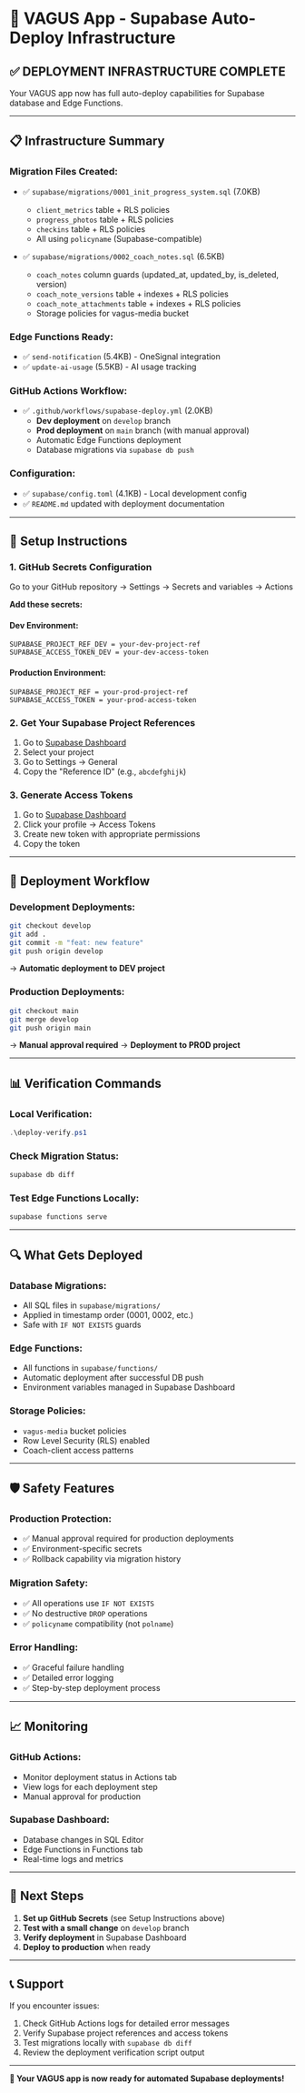 # 🚀 VAGUS App - Supabase Auto-Deploy Infrastructure

## ✅ **DEPLOYMENT INFRASTRUCTURE COMPLETE**

Your VAGUS app now has full auto-deploy capabilities for Supabase database and Edge Functions.

---

## 📋 **Infrastructure Summary**

### **Migration Files Created:**
- ✅ `supabase/migrations/0001_init_progress_system.sql` (7.0KB)
  - `client_metrics` table + RLS policies
  - `progress_photos` table + RLS policies  
  - `checkins` table + RLS policies
  - All using `policyname` (Supabase-compatible)

- ✅ `supabase/migrations/0002_coach_notes.sql` (6.5KB)
  - `coach_notes` column guards (updated_at, updated_by, is_deleted, version)
  - `coach_note_versions` table + indexes + RLS policies
  - `coach_note_attachments` table + indexes + RLS policies
  - Storage policies for vagus-media bucket

### **Edge Functions Ready:**
- ✅ `send-notification` (5.4KB) - OneSignal integration
- ✅ `update-ai-usage` (5.5KB) - AI usage tracking

### **GitHub Actions Workflow:**
- ✅ `.github/workflows/supabase-deploy.yml` (2.0KB)
  - **Dev deployment** on `develop` branch
  - **Prod deployment** on `main` branch (with manual approval)
  - Automatic Edge Functions deployment
  - Database migrations via `supabase db push`

### **Configuration:**
- ✅ `supabase/config.toml` (4.1KB) - Local development config
- ✅ `README.md` updated with deployment documentation

---

## 🔧 **Setup Instructions**

### **1. GitHub Secrets Configuration**

Go to your GitHub repository → Settings → Secrets and variables → Actions

**Add these secrets:**

#### **Dev Environment:**
```
SUPABASE_PROJECT_REF_DEV = your-dev-project-ref
SUPABASE_ACCESS_TOKEN_DEV = your-dev-access-token
```

#### **Production Environment:**
```
SUPABASE_PROJECT_REF = your-prod-project-ref
SUPABASE_ACCESS_TOKEN = your-prod-access-token
```

### **2. Get Your Supabase Project References**

1. Go to [Supabase Dashboard](https://supabase.com/dashboard)
2. Select your project
3. Go to Settings → General
4. Copy the "Reference ID" (e.g., `abcdefghijk`)

### **3. Generate Access Tokens**

1. Go to [Supabase Dashboard](https://supabase.com/dashboard)
2. Click your profile → Access Tokens
3. Create new token with appropriate permissions
4. Copy the token

---

## 🚀 **Deployment Workflow**

### **Development Deployments:**
```bash
git checkout develop
git add .
git commit -m "feat: new feature"
git push origin develop
```
→ **Automatic deployment to DEV project**

### **Production Deployments:**
```bash
git checkout main
git merge develop
git push origin main
```
→ **Manual approval required** → **Deployment to PROD project**

---

## 📊 **Verification Commands**

### **Local Verification:**
```powershell
.\deploy-verify.ps1
```

### **Check Migration Status:**
```bash
supabase db diff
```

### **Test Edge Functions Locally:**
```bash
supabase functions serve
```

---

## 🔍 **What Gets Deployed**

### **Database Migrations:**
- All SQL files in `supabase/migrations/`
- Applied in timestamp order (0001, 0002, etc.)
- Safe with `IF NOT EXISTS` guards

### **Edge Functions:**
- All functions in `supabase/functions/`
- Automatic deployment after successful DB push
- Environment variables managed in Supabase Dashboard

### **Storage Policies:**
- `vagus-media` bucket policies
- Row Level Security (RLS) enabled
- Coach-client access patterns

---

## 🛡️ **Safety Features**

### **Production Protection:**
- ✅ Manual approval required for production deployments
- ✅ Environment-specific secrets
- ✅ Rollback capability via migration history

### **Migration Safety:**
- ✅ All operations use `IF NOT EXISTS`
- ✅ No destructive `DROP` operations
- ✅ `policyname` compatibility (not `polname`)

### **Error Handling:**
- ✅ Graceful failure handling
- ✅ Detailed error logging
- ✅ Step-by-step deployment process

---

## 📈 **Monitoring**

### **GitHub Actions:**
- Monitor deployment status in Actions tab
- View logs for each deployment step
- Manual approval for production

### **Supabase Dashboard:**
- Database changes in SQL Editor
- Edge Functions in Functions tab
- Real-time logs and metrics

---

## 🎯 **Next Steps**

1. **Set up GitHub Secrets** (see Setup Instructions above)
2. **Test with a small change** on `develop` branch
3. **Verify deployment** in Supabase Dashboard
4. **Deploy to production** when ready

---

## 📞 **Support**

If you encounter issues:

1. Check GitHub Actions logs for detailed error messages
2. Verify Supabase project references and access tokens
3. Test migrations locally with `supabase db diff`
4. Review the deployment verification script output

---

**🎉 Your VAGUS app is now ready for automated Supabase deployments!**
